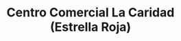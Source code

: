 ---
title: "Centro Comercial La Caridad (Estrella Roja)"
url: /camaguey/centro-comercial-la-caridad-estrella-roja/
shop: centro comercial
---